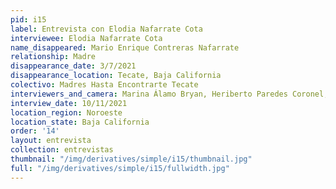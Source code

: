 ```yaml
---
pid: i15
label: Entrevista con Elodia Nafarrate Cota
interviewee: Elodia Nafarrate Cota
name_disappeared: Mario Enrique Contreras Nafarrate
relationship: Madre
disappearance_date: 3/7/2021
disappearance_location: Tecate, Baja California
colectivo: Madres Hasta Encontrarte Tecate
interviewers_and_camera: Marina Álamo Bryan, Heriberto Paredes Coronel, Rodrigo Caballero
interview_date: 10/11/2021
location_region: Noroeste
location_state: Baja California
order: '14'
layout: entrevista
collection: entrevistas
thumbnail: "/img/derivatives/simple/i15/thumbnail.jpg"
full: "/img/derivatives/simple/i15/fullwidth.jpg"
---
```

